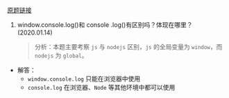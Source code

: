 [原题链接](https://github.com/haizlin/fe-interview/issues/1744)

1. window.console.log()和 console .log()有区别吗？体现在哪里？(2020.01.14)
   > 分析：本题主要考察 `js` 与 `nodejs` 区别，`js` 的全局变量为 `window`，而 `nodejs` 为 `global`。

- 解答：
  - `window.console.log` 只能在浏览器中使用
  - `console.log` 在浏览器、`Node` 等其他环境中都可以使用
